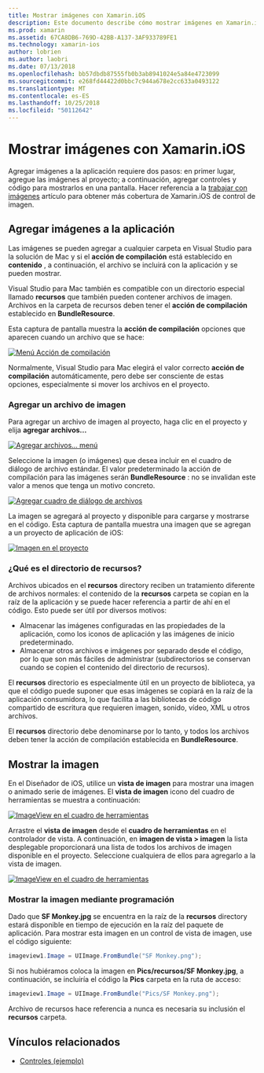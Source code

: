 ```yaml
---
title: Mostrar imágenes con Xamarin.iOS
description: Este documento describe cómo mostrar imágenes en Xamarin.iOS. Incluye agregar imágenes a una aplicación mediante programación o a través del Diseñador de iOS.
ms.prod: xamarin
ms.assetid: 67CA8DB6-769D-42BB-A137-3AF933789FE1
ms.technology: xamarin-ios
author: lobrien
ms.author: laobri
ms.date: 07/13/2018
ms.openlocfilehash: bb57dbdb87555fb0b3ab8941024e5a84e4723099
ms.sourcegitcommit: e268fd44422d0bbc7c944a678e2cc633a0493122
ms.translationtype: MT
ms.contentlocale: es-ES
ms.lasthandoff: 10/25/2018
ms.locfileid: "50112642"
---
```

# <a name="displaying-images-with-xamarinios"></a>Mostrar imágenes con Xamarin.iOS

Agregar imágenes a la aplicación requiere dos pasos: en primer lugar, agregue las imágenes al proyecto; a continuación, agregar controles y código para mostrarlos en una pantalla. Hacer referencia a la [trabajar con imágenes](~/ios/app-fundamentals/images-icons/index.md) artículo para obtener más cobertura de Xamarin.iOS de control de imagen.

## <a name="adding-images-to-your-app"></a>Agregar imágenes a la aplicación

Las imágenes se pueden agregar a cualquier carpeta en Visual Studio para la solución de Mac y si el **acción de compilación** está establecido en **contenido** , a continuación, el archivo se incluirá con la aplicación y se pueden mostrar.

Visual Studio para Mac también es compatible con un directorio especial llamado **recursos** que también pueden contener archivos de imagen. Archivos en la carpeta de recursos deben tener el **acción de compilación** establecido en **BundleResource**.

Esta captura de pantalla muestra la **acción de compilación** opciones que aparecen cuando un archivo que se hace:

 [![](image-images/image30a.png "Menú Acción de compilación")](image-images/image30a.png#lightbox)

Normalmente, Visual Studio para Mac elegirá el valor correcto **acción de compilación** automáticamente, pero debe ser consciente de estas opciones, especialmente si mover los archivos en el proyecto.

### <a name="adding-an-image-file"></a>Agregar un archivo de imagen

Para agregar un archivo de imagen al proyecto, haga clic en el proyecto y elija **agregar archivos...**

 [![](image-images/image31a.png "Agregar archivos... menú")](image-images/image31a.png#lightbox)

Seleccione la imagen (o imágenes) que desea incluir en el cuadro de diálogo de archivo estándar. El valor predeterminado la acción de compilación para las imágenes serán **BundleResource** : no se invalidan este valor a menos que tenga un motivo concreto.

 [![](image-images/image32a.png "Agregar cuadro de diálogo de archivos")](image-images/image32a.png#lightbox)

La imagen se agregará al proyecto y disponible para cargarse y mostrarse en el código. Esta captura de pantalla muestra una imagen que se agregan a un proyecto de aplicación de iOS:

 [![](image-images/image33a.png "Imagen en el proyecto")](image-images/image33a.png#lightbox)

### <a name="what-is-the-resources-directory"></a>¿Qué es el directorio de recursos?

Archivos ubicados en el **recursos** directory reciben un tratamiento diferente de archivos normales: el contenido de la **recursos** carpeta se copian en la raíz de la aplicación y se puede hacer referencia a partir de ahí en el código. Esto puede ser útil por diversos motivos:

-  Almacenar las imágenes configuradas en las propiedades de la aplicación, como los iconos de aplicación y las imágenes de inicio predeterminado.
-  Almacenar otros archivos e imágenes por separado desde el código, por lo que son más fáciles de administrar (subdirectorios se conservan cuando se copien el contenido del directorio de recursos).


El **recursos** directorio es especialmente útil en un proyecto de biblioteca, ya que el código puede suponer que esas imágenes se copiará en la raíz de la aplicación consumidora, lo que facilita a las bibliotecas de código compartido de escritura que requieren imagen, sonido, vídeo, XML u otros archivos.

El **recursos** directorio debe denominarse por lo tanto, y todos los archivos deben tener la acción de compilación establecida en **BundleResource**.

## <a name="displaying-the-image"></a>Mostrar la imagen

En el Diseñador de iOS, utilice un **vista de imagen** para mostrar una imagen o animado serie de imágenes. El **vista de imagen** icono del cuadro de herramientas se muestra a continuación:

 [![](image-images/image35a.png "ImageView en el cuadro de herramientas")](image-images/image35.png#lightbox)

Arrastre el **vista de imagen** desde el **cuadro de herramientas** en el controlador de vista. A continuación, en **imagen de vista > imagen** la lista desplegable proporcionará una lista de todos los archivos de imagen disponible en el proyecto. Seleccione cualquiera de ellos para agregarlo a la vista de imagen.

 [![](image-images/image36a.png "ImageView en el cuadro de herramientas")](image-images/image36.png#lightbox)

### <a name="displaying-the-image-programmatically"></a>Mostrar la imagen mediante programación

Dado que **SF Monkey.jpg** se encuentra en la raíz de la **recursos** directory estará disponible en tiempo de ejecución en la raíz del paquete de aplicación. Para mostrar esta imagen en un control de vista de imagen, use el código siguiente:

```csharp
imageview1.Image = UIImage.FromBundle("SF Monkey.png");
```

Si nos hubiéramos coloca la imagen en **Pics/recursos/SF Monkey.jpg**, a continuación, se incluiría el código la **Pics** carpeta en la ruta de acceso:

```csharp
imageview1.Image = UIImage.FromBundle("Pics/SF Monkey.png");
```

Archivo de recursos hace referencia a nunca es necesaria su inclusión el **recursos** carpeta.

## <a name="related-links"></a>Vínculos relacionados

- [Controles (ejemplo)](https://developer.xamarin.com/samples/Controls/)
